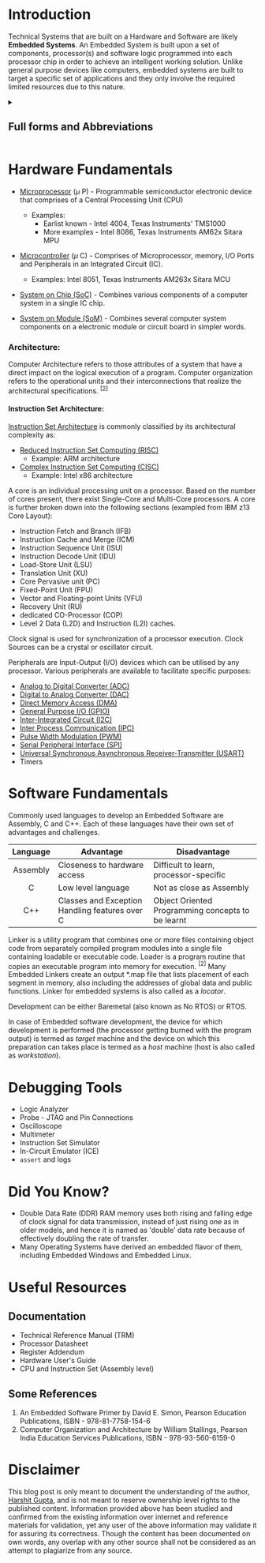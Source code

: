 # Introduction

Technical Systems that are built on a Hardware and Software are likely **Embedded Systems**. An Embedded System is built upon a set of components, processor(s) and software logic programmed into each processor chip in order to achieve an intelligent working solution. Unlike general purpose devices like computers, embedded systems are built to target a specific set of applications and they only involve the required limited resources due to this nature.

<details>
<summary><h2>Full forms and Abbreviations</h2></summary>

| Short Form | Full Expansion |
|     :-:    |       ---      |
|     I/O    | **I**nput and/or **O**utput |
|     MCU    | **M**icro**c**ontroller **U**nit |
|     MPU    | **M**icro**p**rocessor **U**nit |
|     RAM    | **R**andom **A**ccess **M**emory |
|     ROM    | **R**ead **O**nly **M**emory |

</details>

# Hardware Fundamentals

* [Microprocessor](https://en.wikipedia.org/wiki/Microprocessor) ($\mu$ P) - Programmable semiconductor electronic device that comprises of a Central Processing Unit (CPU)
    * Examples:
        * Earlist known - Intel 4004, Texas Instruments' TMS1000
        * More examples - Intel 8086, Texas Instruments AM62x Sitara MPU

* [Microcontroller](https://en.wikipedia.org/wiki/Microcontroller) ($\mu$ C) - Comprises of Microprocessor, memory, I/O Ports and Peripherals in an Integrated Circuit (IC).
    * Examples: Intel 8051, Texas Instruments AM263x Sitara MCU

* [System on Chip (SoC)](https://en.wikipedia.org/wiki/System_on_a_chip) - Combines various components of a computer system in a single IC chip.

* [System on Module (SoM)](https://en.wikipedia.org/wiki/System_on_module) - Combines several computer system components on a electronic module or circuit board in simpler words.

### Architecture:

Computer Architecture refers to those attributes of a system that have a direct impact on the logical execution of a program. Computer organization refers to the operational units and their interconnections that realize the architectural specifications. $^{[2]}$

#### Instruction Set Architecture:

[Instruction Set Architecture](https://en.wikipedia.org/wiki/Instruction_set_architecture) is commonly classified by its architectural complexity as:

* [Reduced Instruction Set Computing (RISC)](https://en.wikipedia.org/wiki/Reduced_instruction_set_computer)
    * Example: ARM architecture
* [Complex Instruction Set Computing (CISC)](https://en.wikipedia.org/wiki/Complex_instruction_set_computer)
    * Example: Intel x86 architecture

<!-- Addition: Microprocessors features, built-ins as auxiliary circuits or internal peripherals (timer, GPI/O, DMA, Memory caches and instruction pipelines) -->

A core is an individual processing unit on a processor. Based on the number of cores present, there exist Single-Core and Multi-Core processors. A core is further broken down into the following sections (exampled from IBM z13 Core Layout):
* Instruction Fetch and Branch (IFB)
* Instruction Cache and Merge (ICM)
* Instruction Sequence Unit (ISU)
* Instruction Decode Unit (IDU)
* Load-Store Unit (LSU)
* Translation Unit (XU)
* Core Pervasive unit (PC)
* Fixed-Point Unit (FPU)
* Vector and Floating-point Units (VFU)
* Recovery Unit (RU)
* dedicated CO-Processor (COP)
* Level 2 Data (L2D) and Instruction (L2I) caches.

Clock signal is used for synchronization of a processor execution.
Clock Sources can be a crystal or oscillator circuit.

Peripherals are Input-Output (I/O) devices which can be utilised by any processor.
Various peripherals are available to facilitate specific purposes:
* [Analog to Digital Converter (ADC)](https://en.wikipedia.org/wiki/Analog-to-digital_converter)
* [Digital to Analog Converter (DAC)](https://en.wikipedia.org/wiki/Digital-to-analog_converter)
* [Direct Memory Access (DMA)](https://en.wikipedia.org/wiki/Direct_memory_access)
* [General Purpose I/O (GPIO)](https://en.wikipedia.org/wiki/General-purpose_input/output)
* [Inter-Integrated Circuit (I2C)](https://en.wikipedia.org/wiki/I%C2%B2C)
* [Inter Process Communication (IPC)](https://en.wikipedia.org/wiki/Inter-process_communication)
* [Pulse Width Modulation (PWM)](https://en.wikipedia.org/wiki/Pulse-width_modulation)
* [Serial Peripheral Interface (SPI)](https://en.wikipedia.org/wiki/Serial_Peripheral_Interface)
* [Universal Synchronous Asynchronous Receiver-Transmitter (USART)](https://en.wikipedia.org/wiki/Universal_synchronous_and_asynchronous_receiver-transmitter)
* Timers

# Software Fundamentals

Commonly used languages to develop an Embedded Software are Assembly, C and C++. Each of these languages have their own set of advantages and challenges.

| Language | Advantage | Disadvantage |
|:--------:|-----------|--------------|
| Assembly | Closeness to hardware access | Difficult to learn, processor-specific  |
| C | Low level language | Not as close as Assembly |
| C++ | Classes and Exception Handling features over C | Object Oriented Programming concepts to be learnt |

Linker is a utility program that combines one or more files containing object code from separately compiled program modules into a single file containing loadable or executable code. Loader is a program routine that copies an executable program into memory for execution. $^{[2]}$ 
Many Embedded Linkers create an output *.map file that lists placement of each segment in memory, also including the addresses of global data and public functions. Linker for embedded systems is also called as a *locator*.

Development can be either Baremetal (also known as No RTOS) or RTOS.

In case of Embedded software development, the device for which development is performed (the processor getting burned with the program output) is termed as *target* machine and the device on which this preparation can takes place is termed as a *host* machine (host is also called as *workstation*).

# Debugging Tools

* Logic Analyzer
* Probe - JTAG and Pin Connections
* Oscilloscope
* Multimeter
* Instruction Set Simulator
* In-Circuit Emulator (ICE)
* `assert` and logs

# Did You Know?

* Double Data Rate (DDR) RAM memory uses both rising and falling edge of clock signal for data transmission, instead of just rising one as in older models, and hence it is named as 'double' data rate because of effectively doubling the rate of transfer.
* Many Operating Systems have derived an embedded flavor of them, including Embedded Windows and Embedded Linux.

# Useful Resources

## Documentation

* Technical Reference Manual (TRM)
* Processor Datasheet
* Register Addendum
* Hardware User's Guide
* CPU and Instruction Set (Assembly level)

## Some References

1. An Embedded Software Primer by David E. Simon, Pearson Education Publications, ISBN - 978-81-7758-154-6
2. Computer Organization and Architecture by William Stallings, Pearson India Education Services Publications, ISBN - 978-93-560-6159-0

# Disclaimer

This blog post is only meant to document the understanding of the author, [Harshit Gupta](https://github.com/Git-Harshit), and is not meant to reserve ownership level rights to the published content. Information provided above has been studied and confirmed from the existing information over internet and reference materials for validation, yet any user of the above information may validate it for assuring its correctness. Though the content has been documented on own words, any overlap with any other source shall not be considered as an attempt to plagiarize from any source.
